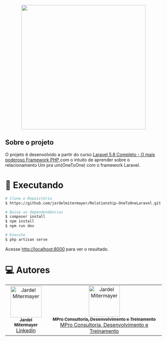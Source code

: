 <p align="center"><a href="https://laravel.com" target="_blank"><img src="https://raw.githubusercontent.com/laravel/art/master/logo-lockup/5%20SVG/2%20CMYK/1%20Full%20Color/laravel-logolockup-cmyk-red.svg" width="400"></a></p>


## Sobre o projeto

O projeto é desenvolvido a partir do curso <a href="https://www.udemy.com/course/laravelcompleto/">Laravel 5.8 Completo - O mais poderoso Framework PHP </a> com o intuito de aprender sobre o relacionamento Um pra um(OneToOne) com o framework Laravel.

# :construction_worker: Executando

```bash
# Clone o Repositório
$ https://github.com/jardelmitermayer/Relationship-OneToOneLaravel.git
```

```bash
# Baixe as dependendências
$ composer install
$ npm install
$ npm run dev
```

```bash
# Execute
$ php artisan serve
```

Acesse <http://localhost:8000> para ver o resultado.


# :computer: Autores

<table>
  <tr>
    <td align="center">
      <a href="https://github.com/jardelmitermayer">
        <img src="https://avatars.githubusercontent.com/u/58043717?v=4" width="100px;" alt="Jardel Mitermayer"/>
        <br />
        <sub>
          <b>Jardel Mitermayer</b>
        </sub>
       </a>
       <br />
       <a href="https://www.linkedin.com/in/jardel-mitermayer/" title="Linkedin">Linkedin</a>
    </td>
    <td align="center">
      <a href="https://github.com/jardelmitermayer">
        <img 
          src="https://img-a.udemycdn.com/user/200_H/35162888_1854.jpg?jWm4kINSfCK50Zhf2XsRgfEpDZeezQlTxggDZtO93UQaKcVwR5V_KiNDwRuQMpJl4CSVRpGKbR02NrmWbCDarebQS_ND4O4YVacPjIvJ7JQ1421Vnj7OoebdIA" 
          width="100px;" 
          alt="Jardel Mitermayer"
        />
        <br />
        <sub>
          <b>MPro Consultoria, Desenvolvimento e Treinamento</b>
        </sub>
       </a>
       <br />
       <a href="https://www.udemy.com/user/mpro-2/" title="UdemyProfile">MPro Consultoria, Desenvolvimento e Treinamento</a>       
    </td>
  </tr>
</table>